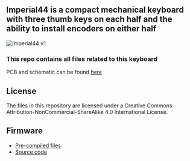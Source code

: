## Imperial44 is a compact mechanical keyboard with three thumb keys on each half and the ability to install encoders on either half

![Imperial44 v1](images/01.jpg)

### This repo contains all files related to this keyboard
PCB and schematic can be found [here](https://oshwlab.com/yuriiq/imperial44v1)

## License 

The files in this repository are licensed under a Creative Commons Attribution-NonCommercial-ShareAlike 4.0 International License.

## Firmware
- [Pre-compiled files][1]
- [Source code][2]

[1]: https://github.com/ergohaven/keymap_hub
[2]: https://github.com/ergohaven/vial-qmk/tree/vial/keyboards/ergohaven
